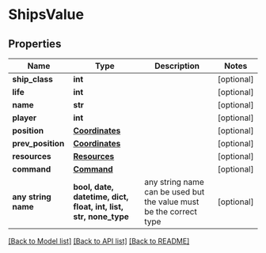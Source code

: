 # ShipsValue


## Properties
Name | Type | Description | Notes
------------ | ------------- | ------------- | -------------
**ship_class** | **int** |  | [optional] 
**life** | **int** |  | [optional] 
**name** | **str** |  | [optional] 
**player** | **int** |  | [optional] 
**position** | [**Coordinates**](Coordinates.md) |  | [optional] 
**prev_position** | [**Coordinates**](Coordinates.md) |  | [optional] 
**resources** | [**Resources**](Resources.md) |  | [optional] 
**command** | [**Command**](Command.md) |  | [optional] 
**any string name** | **bool, date, datetime, dict, float, int, list, str, none_type** | any string name can be used but the value must be the correct type | [optional]

[[Back to Model list]](../README.md#documentation-for-models) [[Back to API list]](../README.md#documentation-for-api-endpoints) [[Back to README]](../README.md)


